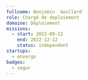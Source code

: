 ```yaml
---
fullname: Benjamin  Goullard 
role: Chargé de deploiement 
domaine: Déploiement
missions:
  - start: 2022-09-12
    end: 2022-12-12
    status: independent
startups:
  - envergo
badges:
  - segur
---
```


